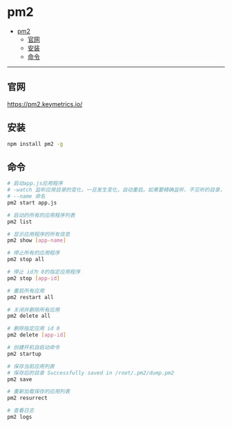 # pm2

- [pm2](#pm2)
  - [官网](#官网)
  - [安装](#安装)
  - [命令](#命令)

---

## 官网

https://pm2.keymetrics.io/

## 安装

```sh
npm install pm2 -g
```

## 命令

```sh
# 启动app.js应用程序
# -watch 监听应用目录的变化，一旦发生变化，自动重启。如果要精确监听、不见听的目录，最好通过配置文件。
# --name 命名
pm2 start app.js

# 启动的所有的应用程序列表
pm2 list

# 显示应用程序的所有信息
pm2 show [app-name]

# 停止所有的应用程序
pm2 stop all

# 停止 id为 0的指定应用程序
pm2 stop [app-id]

# 重启所有应用
pm2 restart all

# 关闭并删除所有应用
pm2 delete all

# 删除指定应用 id 0
pm2 delete [app-id]

# 创建开机自启动命令
pm2 startup

# 保存当前应用列表
# 保存后的目录 Successfully saved in /root/.pm2/dump.pm2
pm2 save

# 重新加载保存的应用列表
pm2 resurrect

# 查看日志
pm2 logs
```
